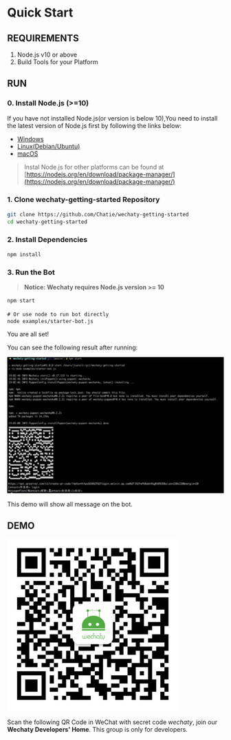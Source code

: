 # Quick Start

## REQUIREMENTS

1. Node.js v10 or above
2. Build Tools for your Platform

## RUN

### 0. Install Node.js \(&gt;=10\)

If you have not installed Node.js\(or version is below 10\),You need to install the latest version of Node.js first by following the links below:

* [Windows](https://nodejs.org/en/download/package-manager/#windows)
* [Linux\(Debian/Ubuntu\)](https://nodejs.org/en/download/package-manager/#debian-and-ubuntu-based-linux-distributions)
* [macOS](https://nodejs.org/en/download/package-manager/#macos)

> Instal Node.js for other platforms can be found at [https://nodejs.org/en/download/package-manager/](https://nodejs.org/en/download/package-manager/)

### 1. Clone wechaty-getting-started Repository

```bash
git clone https://github.com/Chatie/wechaty-getting-started
cd wechaty-getting-started
```

### 2. Install Dependencies

```bash
npm install
```

### 3. Run the Bot

> **Notice: Wechaty requires Node.js version &gt;= 10**

```text
npm start

# Or use node to run bot directly
node examples/starter-bot.js
```

You are all set!

You can see the following result after running:

![demo](.gitbook/assets/image%20%282%29.png)

This demo will show all message on the bot.

## DEMO

![Wechaty Developers&apos; Home](.gitbook/assets/image%20%281%29.png)

Scan the following QR Code in WeChat with secret code _wechaty_, join our **Wechaty Developers' Home**. This group is only for developers.

